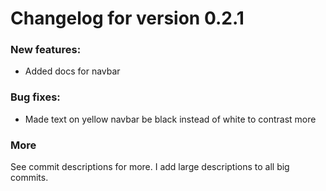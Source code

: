 # Changelog for version 0.2.1
### New features:
* Added docs for navbar

### Bug fixes:
* Made text on yellow navbar be black instead of white to contrast more

### More
See commit descriptions for more. I add large descriptions to all big commits.